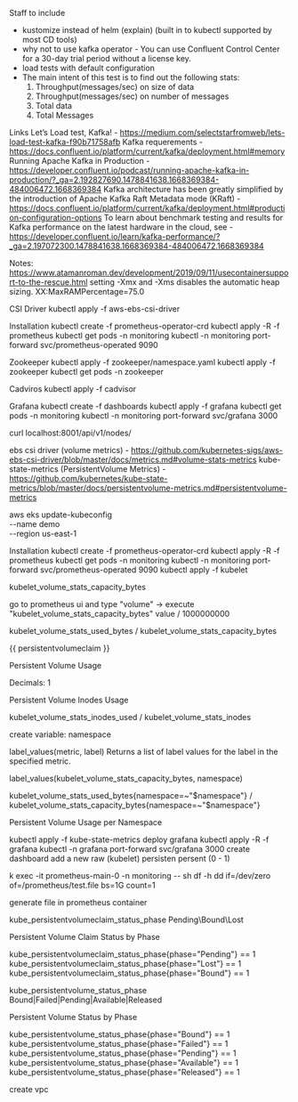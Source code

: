 Staff to include
- kustomize instead of helm (explain) (built in to kubectl supported by most CD tools)
- why not to use kafka operator - You can use Confluent Control Center for a 30-day trial period without a license key.
- load tests with default configuration
- The main intent of this test is to find out the following stats:
    1. Throughput(messages/sec) on size of data
    2. Throughput(messages/sec) on number of messages
    3. Total data
    4. Total Messages

Links
Let’s Load test, Kafka! - https://medium.com/selectstarfromweb/lets-load-test-kafka-f90b71758afb
Kafka requerements - https://docs.confluent.io/platform/current/kafka/deployment.html#memory
Running Apache Kafka in Production - https://developer.confluent.io/podcast/running-apache-kafka-in-production/?_ga=2.192827690.1478841638.1668369384-484006472.1668369384
Kafka architecture has been greatly simplified by the introduction of Apache Kafka Raft Metadata mode (KRaft) - https://docs.confluent.io/platform/current/kafka/deployment.html#production-configuration-options
To learn about benchmark testing and results for Kafka performance on the latest hardware in the cloud, see - https://developer.confluent.io/learn/kafka-performance/?_ga=2.197072300.1478841638.1668369384-484006472.1668369384

Notes:
https://www.atamanroman.dev/development/2019/09/11/usecontainersupport-to-the-rescue.html
setting -Xmx and -Xms disables the automatic heap sizing.
XX:MaxRAMPercentage=75.0


CSI Driver
kubectl apply -f aws-ebs-csi-driver

Installation
kubectl create -f prometheus-operator-crd
kubectl apply -R -f prometheus
kubectl get pods -n monitoring
kubectl -n monitoring port-forward svc/prometheus-operated 9090

Zookeeper
kubectl apply -f zookeeper/namespace.yaml
kubectl apply -f zookeeper
kubectl get pods -n zookeeper

Cadviros
kubectl apply -f cadvisor

Grafana
kubectl create -f dashboards
kubectl apply -f grafana
kubectl get pods -n monitoring
kubectl -n monitoring port-forward svc/grafana 3000


curl localhost:8001/api/v1/nodes/









ebs csi driver (volume metrics) - https://github.com/kubernetes-sigs/aws-ebs-csi-driver/blob/master/docs/metrics.md#volume-stats-metrics
kube-state-metrics (PersistentVolume Metrics) - https://github.com/kubernetes/kube-state-metrics/blob/master/docs/persistentvolume-metrics.md#persistentvolume-metrics


aws eks update-kubeconfig \
  --name demo \
  --region us-east-1

Installation
kubectl create -f prometheus-operator-crd
kubectl apply -R -f prometheus
kubectl get pods -n monitoring
kubectl -n monitoring port-forward svc/prometheus-operated 9090
kubectl apply -f kubelet

kubelet_volume_stats_capacity_bytes




go to prometheus ui and type "volume" -> execute "kubelet_volume_stats_capacity_bytes"
value / 1000000000



kubelet_volume_stats_used_bytes / kubelet_volume_stats_capacity_bytes

{{ persistentvolumeclaim }}

Persistent Volume Usage

Decimals: 1

Persistent Volume Inodes Usage

kubelet_volume_stats_inodes_used / kubelet_volume_stats_inodes

create variable:
namespace


label_values(metric, label)	Returns a list of label values for the label in the specified metric.

label_values(kubelet_volume_stats_capacity_bytes, namespace)

kubelet_volume_stats_used_bytes{namespace=~"$namespace"} / kubelet_volume_stats_capacity_bytes{namespace=~"$namespace"}

Persistent Volume Usage per Namespace

kubectl apply -f kube-state-metrics
deploy grafana
kubectl apply -R -f grafana
kubectl -n grafana port-forward svc/grafana 3000
create dashboard
add a new raw (kubelet)
persisten
persent (0 - 1)

k exec -it prometheus-main-0 -n monitoring -- sh
df -h
dd if=/dev/zero of=/prometheus/test.file bs=1G count=1

generate file in prometheus container




kube_persistentvolumeclaim_status_phase
Pending\Bound\Lost

Persistent Volume Claim Status by Phase

kube_persistentvolumeclaim_status_phase{phase="Pending"} == 1
kube_persistentvolumeclaim_status_phase{phase="Lost"} == 1
kube_persistentvolumeclaim_status_phase{phase="Bound"} == 1

kube_persistentvolume_status_phase
Bound|Failed|Pending|Available|Released


Persistent Volume Status by Phase

kube_persistentvolume_status_phase{phase="Bound"} == 1
kube_persistentvolume_status_phase{phase="Failed"} == 1
kube_persistentvolume_status_phase{phase="Pending"} == 1
kube_persistentvolume_status_phase{phase="Available"} == 1
kube_persistentvolume_status_phase{phase="Released"} == 1


create vpc
